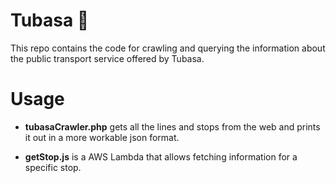 # Tubasa 🚌

This repo contains the code for crawling and querying the information about the public transport service offered by Tubasa.

# Usage

* **tubasaCrawler.php** gets all the lines and stops from the web and prints it out in a more workable json format.

* **getStop.js** is a AWS Lambda that allows fetching information for a specific stop.

